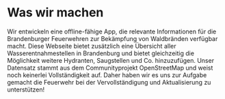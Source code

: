 # Was wir machen
Wir entwickeln eine offline-fähige App, die relevante Informationen für die Brandenburger Feuerwehren zur Bekämpfung 
von Waldbränden verfügbar macht. Diese Webseite bietet zusätzlich eine Übersicht aller Wasserentnahmestellen in Brandenburg 
und bietet gleichzeitig die Möglichkeit weitere Hydranten, Saugstellen und Co. hinzuzufügen. Unser Datensatz stammt aus dem 
Communityprojekt OpenStreetMap und weist noch keinerlei Vollständigkeit auf. Daher haben wir es uns zur Aufgabe gemacht die 
Feuerwehr bei der Vervollständigung und Aktualisierung zu unterstützen!